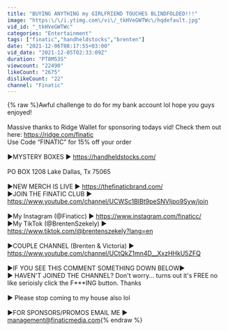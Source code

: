 ```yaml
---
title: "BUYING ANYTHING my GIRLFRIEND TOUCHES BLINDFOLDED!!!"
image: "https:\/\/i.ytimg.com\/vi\/_tkHVeGWTWc\/hqdefault.jpg"
vid_id: "_tkHVeGWTWc"
categories: "Entertainment"
tags: ["finatic","handheldstocks","brenten"]
date: "2021-12-06T08:17:55+03:00"
vid_date: "2021-12-05T02:33:09Z"
duration: "PT8M53S"
viewcount: "22490"
likeCount: "2675"
dislikeCount: "22"
channel: "Finatic"
---
```

{% raw %}Awful challenge to do for my bank account lol hope you guys enjoyed!<br /><br />Massive thanks to Ridge Wallet for sponsoring todays vid! Check them out here: <a rel="nofollow" target="blank" href="https://ridge.com/finatic">https://ridge.com/finatic</a><br />Use Code “FINATIC” for 15% off your order<br /><br />►MYSTERY BOXES ► <a rel="nofollow" target="blank" href="https://handheldstocks.com/">https://handheldstocks.com/</a><br /><br />PO BOX 1208 Lake Dallas, Tx 75065<br /><br />►NEW MERCH IS LIVE ► <a rel="nofollow" target="blank" href="https://thefinaticbrand.com/">https://thefinaticbrand.com/</a><br />►JOIN THE FINATIC CLUB ► <a rel="nofollow" target="blank" href="https://www.youtube.com/channel/UCWSc1BIBt9peSNVljpo9Syw/join">https://www.youtube.com/channel/UCWSc1BIBt9peSNVljpo9Syw/join</a><br /><br />►My Instagram (@Finaticc) ► <a rel="nofollow" target="blank" href="https://www.instagram.com/finaticc/">https://www.instagram.com/finaticc/</a><br />►My TikTok (@BrentenSzekely) ► <a rel="nofollow" target="blank" href="https://www.tiktok.com/@brentenszekely?lang=en">https://www.tiktok.com/@brentenszekely?lang=en</a><br /><br />►COUPLE CHANNEL (Brenten &amp; Victoria) ► <a rel="nofollow" target="blank" href="https://www.youtube.com/channel/UCtQkZ1mn4D__XxzHHkU5ZFQ">https://www.youtube.com/channel/UCtQkZ1mn4D__XxzHHkU5ZFQ</a><br /><br />►IF YOU SEE THIS COMMENT SOMETHING DOWN BELOW►<br />► HAVEN'T JOINED THE CHANNEL? Don't worry... turns out it's FREE no like serioisly click the F***ING button. Thanks <br /><br />► Please stop coming to my house also lol <br /><br />►FOR SPONSORS/PROMOS EMAIL ME ► management@finaticmedia.com{% endraw %}
